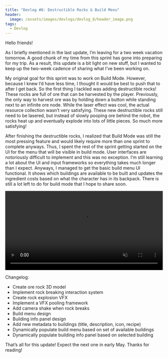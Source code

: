 ```yaml
---
title: "Devlog #8: Destructible Rocks & Build Menu"
header: 
  image: /assets/images/devlogs/devlog_8/header_image.png
tags:
  - Devlog
---
```


Hello friends!

As I briefly mentioned in the last update, I’m leaving for a two week vacation tomorrow. A good chunk of my time from this sprint has gone into preparing for my trip. As a result, this update is a bit light on new stuff, but I wanted to keep up the two-week cadence of sharing what I’ve been working on. 

My original goal for this sprint was to work on Build Mode. However, because I knew I’d have less time, I thought it would be best to push that to after I get back. So the first thing I tackled was adding destructible rocks! These rocks are full of ore that can be harvested by the player. Previously, the only way to harvest ore was by holding down a button while standing next to an infinite ore node. While the laser effect was cool, the actual resource collection wasn’t very satisfying.  These new destructible rocks still need to be lasered, but instead of slowly pooping ore behind the robot, the rocks heat up and eventually explode into lots of little pieces. So much more satisfying!

After finishing the destructible rocks, I realized that Build Mode was still the most pressing feature and would likely require more than one sprint to complete anyways. Thus, I spent the rest of the sprint getting started on the UI for the menu that will be visible in build mode. User interfaces are notoriously difficult to implement and this was no exception. I’m still learning a lot about the UI and input frameworks so everything takes much longer than I expect. Anyways, I managed to get the basic build menu UI functional. It shows which buildings are available to be built and updates the ingredient costs based on what the character has in its backpack. There is still a lot left to do for build mode that I hope to share soon.

<video width="100%" autoplay="autoplay" loop="true" muted>
  <source src="https://i.imgur.com/TlMAi3p.mp4" type="video/mp4" />
</video>

Changelog:
- Create ore rock 3D model
- Implement rock breaking interaction system
- Create rock explosion VFX
- Implement a VFX pooling framework
- Add camera shake when rock breaks
- Build menu design
- Building info panel design
- Add new metadata to buildings (title, description, icon, recipe)
- Dynamically populate build menu based on set of available buildings
- Dynamically populate building info panel based on selected building

That’s all for this update! Expect the next one in early May. Thanks for reading!